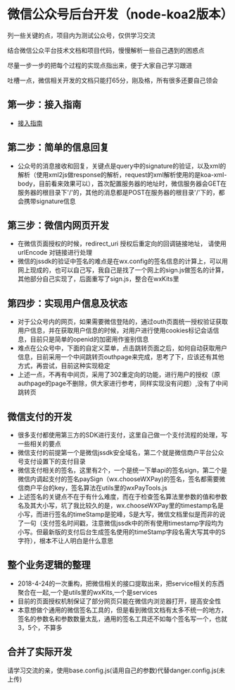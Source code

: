 # 微信公众号后台开发（node-koa2版本）

列一些关键的点，项目内为测试公众号，仅供学习交流

结合微信公众平台技术文档和项目代码，慢慢解析一些自己遇到的困惑点

尽量一步一步的把每个过程的实现点指出来，便于大家自己学习跟进

吐槽一点，微信相关开发的文档只能打65分，刚及格，所有很多还要自己领会

## 第一步：接入指南

- [接入指南](https://mp.weixin.qq.com/wiki?t=resource/res_main&id=mp1421135319)

## 第二步：简单的信息回复

- 公众号的消息接收和回复，关键点是query中的signature的验证，以及xml的解析（使用xml2js做response的解析，request的xml解析使用的是koa-xml-body，目前看来效果可以），首次配置服务器的地址时，微信服务器会GET在服务器的根目录下'/'的，其他的消息都是POST在服务器的根目录'/'下的，都会携带signature信息

## 第三步：微信内网页开发

- 在微信页面授权的时候，redirect_uri 授权后重定向的回调链接地址， 请使用 urlEncode 对链接进行处理
- 微信的jssdk的验证中签名的难点是在wx.config的签名信息的计算上，可以用网上现成的，也可以自己写，我自己是找了一个网上的sign.js做签名的计算，其他部分自己实现了，后面重写了sign.js，整合在wxKits里

## 第四步：实现用户信息及状态

- 对于公众号内的网页，如果需要微信登陆的，通过outh页面统一授权验证获取用户信息，并在获取用户信息的时候，对用户进行使用cookies标记会话信息，目前只是简单的openid的加密用作鉴别信息
- 难点在公众号中，下面的自定义菜单，点击跳转页面之后，如何自动获取用户信息，目前采用一个中间跳转页outhpage来完成，思考了下，应该还有其他方式，再尝试，目前这种实现稳定
- 上述一点，不再有中间页，采用了302重定向的功能，进行用户的授权（原authpage的page不删除，供大家进行参考，同样实现没有问题）,没有了中间跳转页

## 微信支付的开发

- 很多支付都使用第三方的SDK进行支付，这里自己做一个支付流程的处理，写一些相关的要点
- 微信支付的前提第一个是微信jssdk安全域名，第二个就是微信商户平台公众号支付设置下的支付目录
- 微信支付相关的签名，这里有2个，一个是统一下单api的签名sign，第二个是微信内调起支付的签名paySign（wx.chooseWXPay)的签名，签名都需要微信商户平台的key，签名算法在utils里的wxPayTools.js
- 上述签名的关键点不在于有什么难度，而在于检查签名算法里参数的值和参数名及其大小写，坑了我比较久的是，wx.chooseWXPay里的timestamp名是小写，而进行签名的timeStamp是驼峰，S是大写，微信文档里似是而非的说了一句（支付签名时间戳，注意微信jssdk中的所有使用timestamp字段均为小写。但最新版的支付后台生成签名使用的timeStamp字段名需大写其中的S字符），根本不让人明白是什么意思

## 整个业务逻辑的整理

- 2018-4-24的一次重构，把微信相关的接口提取出来，把service相关的东西聚合在一起,一个是utils里的wxKits,一个是services
- 目前的页面授权机制保证了部分网页只能在微信内浏览器打开，提高安全性
- 本意想做个通用的微信签名工具的，但是看到微信文档有太多不统一的地方，签名的参数名和参数数量太乱，通用的签名工具还不如每个签名写一个，也就3，5个，不算多

## 合并了实际开发

请学习交流的亲，使用base.config.js(请用自己的参数)代替danger.config.js(未上传)